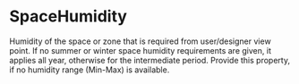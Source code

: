 SpaceHumidity
=============

Humidity of the space or zone that is required from user/designer view point.  If no summer or winter space humidity requirements are given, it applies all year, otherwise for the intermediate period. Provide this property, if no humidity range (Min-Max) is available.

